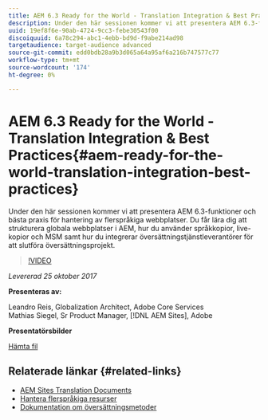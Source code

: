 ```yaml
---
title: AEM 6.3 Ready for the World - Translation Integration & Best Practices
description: Under den här sessionen kommer vi att presentera AEM 6.3-funktioner och bästa praxis för hantering av flerspråkiga webbplatser. Du får lära dig att strukturera globala webbplatser i AEM, hur du använder språkkopior, live-kopior och MSM samt hur du integrerar översättningstjänstleverantörer för att slutföra översättningsprojekt.
uuid: 19ef8f6e-90ab-4724-9cc3-febe30543f00
discoiquuid: 6a78c294-abc1-4ebb-bd9d-f9abe214ad98
targetaudience: target-audience advanced
source-git-commit: edd0bdb28a9b3d065a64a95af6a216b747577c77
workflow-type: tm+mt
source-wordcount: '174'
ht-degree: 0%

---
```


# AEM 6.3 Ready for the World - Translation Integration &amp; Best Practices{#aem-ready-for-the-world-translation-integration-best-practices}

Under den här sessionen kommer vi att presentera AEM 6.3-funktioner och bästa praxis för hantering av flerspråkiga webbplatser. Du får lära dig att strukturera globala webbplatser i AEM, hur du använder språkkopior, live-kopior och MSM samt hur du integrerar översättningstjänstleverantörer för att slutföra översättningsprojekt.

>[!VIDEO](https://video.tv.adobe.com/v/21532/?quality=9)

*Levererad 25 oktober 2017*

**Presenteras av:**

Leandro Reis, Globalization Architect, Adobe Core Services\
Mathias Siegel, Sr Product Manager, [!DNL AEM Sites], Adobe

**Presentatörsbilder**

[Hämta fil](assets/immerse-2017-translationpresentation-rev1.pdf)

## Relaterade länkar {#related-links}

* [AEM Sites Translation Documents](https://docs.adobe.com/docs/en/aem/6-3/administer/sites/translation.html)
* [Hantera flerspråkiga resurser](https://docs.adobe.com/docs/en/aem/6-3/author/assets/managing-assets-touch-ui/multilingual-assets.html)
* [Dokumentation om översättningsmetoder](https://docs.adobe.com/docs/en/aem/6-3/administer/sites/translation/tc-bp.html)
